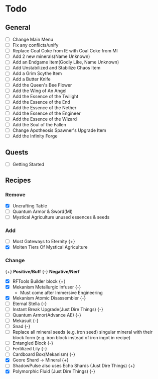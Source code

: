 # Todo

## General
- [ ] Change Main Menu 
- [ ] Fix any conflicts/unify
- [ ] Replace Coal Coke from IE with Coal Coke from MI
- [ ] Add 2 new minerals(Name Unknown)
- [ ] Add an Endgame Item(Godly Like, Name Unknown)
- [ ] Add Unstabilized and Stabilize Chaos Item
- [ ] Add a Grim Scythe Item 
- [ ] Add a Butter Knife
- [ ] Add the Queen's Bee Flower
- [ ] Add the Wing of An Angel
- [ ] Add the Essence of the Twilight
- [ ] Add the Essence of the End
- [ ] Add the Essence of the Nether
- [ ] Add the Essence of the Engineer
- [ ] Add the Essence of the Wizard
- [ ] Add the Soul of the Fallen
- [ ] Change Apotheosis Spawner's Upgrade Item
- [ ] Add the Infinity Forge

## Quests
- [ ] Getting Started

## Recipes
### Remove
- [x] Uncrafting Table
- [ ] Quantum Armor & Sword(MI)
- [ ] Mystical Agriculture unused essences & seeds
### Add
- [ ] Most Gateways to Eternity {+}
- [x] Molten Tiers Of Mystical Agriculture
### Change
{+} **Positive/Buff**
{-} **Negative/Nerf**
- [x] RFTools Builder block {+}
- [x] Mekanism Metallurgic Infuser {-}
    + Must come after Immersive Engineering
- [x] Mekanism Atomic Disassembler {-}
- [ ] Eternal Stella {-}
- [ ] Instant Break Upgrade(Just Dire Things) {-}
- [ ] Quantum Armor(Advance AE) {-}
- [ ] Mekasuit {-}
- [ ] Snad {-}
- [ ] Replace all mineral seeds (e.g. iron seed) singular mineral with their block form (e.g. iron block instead of iron ingot in recipe) 
- [ ] Entangled Block {-}
- [ ] Fertilized Lily {-}
- [ ] Cardboard Box(Mekanism) {-}
- [X] Geore Shard -> Mineral {+}
- [ ] ShadowPulse also uses Echo Shards (Just Dire Things) {+}
- [X] Polymorphic Fluid (Just Dire Things) {-}